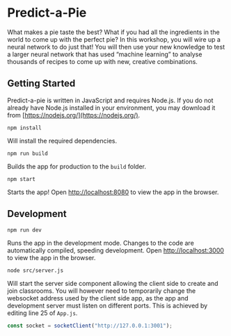 # Predict-a-Pie

What makes a pie taste the best? What if you had all the ingredients in the world to come up with the perfect pie? In this workshop, you will wire up a neural network to do just that! You will then use your new knowledge to test a larger neural network that has used “machine learning” to analyse thousands of recipes to come up with new, creative combinations.

## Getting Started

Predict-a-pie is written in JavaScript and requires Node.js. If you do not already have Node.js installed in your environment, you may download it from [https://nodejs.org/](https://nodejs.org/).

```console
npm install
```

Will install the required dependencies.

```console
npm run build
```

Builds the app for production to the `build` folder.

```console
npm start
```

Starts the app! Open [http://localhost:8080](http://localhost:8080) to view the app in the browser.

## Development

```console
npm run dev
```

Runs the app in the development mode. Changes to the code are automatically compiled, speeding development. Open [http://localhost:3000](http://localhost:3000) to view the app in the browser.

```console
node src/server.js
```

Will start the server side component allowing the client side to create and join classrooms. You will however need to temporarily change the websocket address used by the client side app, as the app and development server must listen on different ports. This is achieved by editing line 25 of `App.js`.

```javascript
const socket = socketClient("http://127.0.0.1:3001");
```
